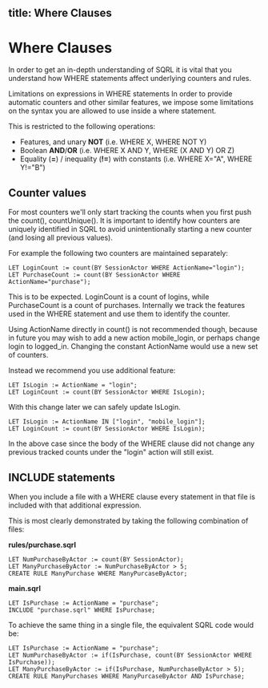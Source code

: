 title: Where Clauses
---

# Where Clauses

In order to get an in-depth understanding of SQRL it is vital that you understand how WHERE statements affect underlying counters and rules.

Limitations on expressions in WHERE statements
In order to provide automatic counters and other similar features, we impose some limitations on the syntax you are allowed to use inside a where statement.

This is restricted to the following operations:

* Features, and unary **NOT** (i.e. WHERE X, WHERE NOT Y)
* Boolean **AND**/**OR** (i.e. WHERE X AND Y, WHERE (X AND Y) OR Z)
* Equality (**=**) / inequality (**!=**) with constants (i.e. WHERE X="A", WHERE Y!="B")

## Counter values

For most counters we'll only start tracking the counts when you first push the count(), countUnique(). It is important to identify how counters are uniquely identified in SQRL to avoid unintentionally starting a new counter (and losing all previous values).

For example the following two counters are maintained separately:

```
LET LoginCount := count(BY SessionActor WHERE ActionName="login");
LET PurchaseCount := count(BY SessionActor WHERE ActionName="purchase");
```
 
This is to be expected. LoginCount is a count of logins, while PurchaseCount is a count of purchases. Internally we track the features used in the WHERE statement and use them to identify the counter.

Using ActionName directly in count() is not recommended though, because in future you may wish to add a new action mobile_login, or perhaps change login to logged_in. Changing the constant ActionName would use a new set of counters.

Instead we recommend you use additional feature:

```
LET IsLogin := ActionName = "login";
LET LoginCount := count(BY SessionActor WHERE IsLogin);
```

With this change later we can safely update IsLogin.

```
LET IsLogin := ActionName IN ["login", "mobile_login"];
LET LoginCount := count(BY SessionActor WHERE IsLogin);
```

In the above case since the body of the WHERE clause did not change any previous tracked counts under the "login" action will still exist.

## INCLUDE statements

When you include a file with a WHERE clause every statement in that file is included with that additional expression.

This is most clearly demonstrated by taking the following combination of files:


**rules/purchase.sqrl**

```
LET NumPurchaseByActor := count(BY SessionActor);
LET ManyPurchaseByActor := NumPurchaseByActor > 5;
CREATE RULE ManyPurchase WHERE ManyPurcaseByActor;
```

**main.sqrl**
```
LET IsPurchase := ActionName = "purchase";
INCLUDE "purchase.sqrl" WHERE IsPurchase;
```

To achieve the same thing in a single file, the equivalent SQRL code would be:

```
LET IsPurchase := ActionName = "purchase";
LET NumPurchaseByActor := if(IsPurchase, count(BY SessionActor WHERE IsPurchase));
LET ManyPurchaseByActor := if(IsPurchase, NumPurchaseByActor > 5);
CREATE RULE ManyPurchases WHERE ManyPurcaseByActor AND IsPurchase;
```